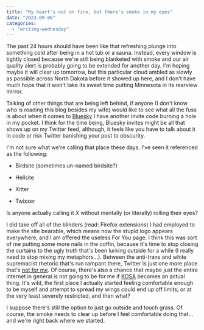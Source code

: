 ```yaml
---
title: "My heart's not on fire, but there's smoke in my eyes"
date: "2023-09-06"
categories: 
  - "writing-wednesday"
---
```


The past 24 hours should have been like that refreshing plunge into something cold after being in a hot tub or a sauna. Instead, every window is tightly closed because we're still being blanketed with smoke and our air quality alert is probably going to be extended for another day. I'm hoping maybe it will clear up tomorrow, but this particular cloud ambled as slowly as possible across North Dakota before it showed up here, and I don't have much hope that it won't take its sweet time putting Minnesota in its rearview mirror.

Talking of other things that are being left behind, if anyone (I don't know who is reading this blog besides my wife) would like to see what all the fuss is about when it comes to [Bluesky](https://bsky.app/) I have another invite code burning a hole in my pocket. I think for the time being, Bluesky invites might be all that shows up on my Twitter feed, although, it feels like you have to talk about it in code or risk Twitter banishing your post to obscurity.

I'm not sure what we're calling that place these days. I've seen it referenced as the following:

- Birdsite (sometimes un-named birdsite?)

- Hellsite

- Xitter

- Twixxer

Is anyone actually calling it _X_ without mentally (or literally) rolling their eyes?

I did take off all of the blinders (read: Firefox extensions) I had employed to make the site bearable, which means now the stupid logo appears everywhere, and I am offered the useless For You page. I think this was sort of me putting some more nails in the coffin, because it's time to stop closing the curtains to the ugly truth that's been lurking outside for a while (I really need to stop mixing my metaphors...). Between the anti-trans and white supremacist rhetoric that's run rampant there, Twitter is just one more place that's [not for me](https://peridotlines.com/blog/2023/08/22/thats-not-for-me/). Of course, there's also a chance that maybe just the entire internet in general is not going to be for me if [KOSA](https://buttondown.email/charliejane/archive/the-internet-is-about-to-get-a-lot-worse/) becomes an actual thing. It's wild, the first place I actually started feeling comfortable enough to be myself and attempt to spread my wings could end up off limits, or at the very least severely restricted, and then what?

I suppose there's still the option to just go outside and touch grass. Of course, the smoke needs to clear up before I feel comfortable doing that... and we're right back where we started.
